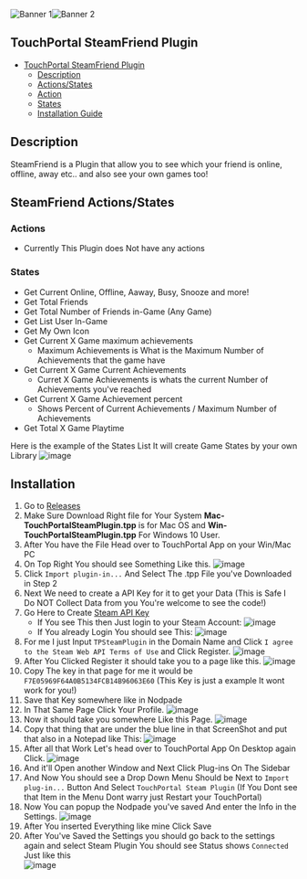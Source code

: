 ![Banner 1](https://github.com/cj2tech/TP-Steam-Friend-Plugin/blob/main/Images/Banners/SteamBanner.jpg?raw=true)![Banner 2](https://github.com/cj2tech/TP-Steam-Friend-Plugin/blob/main/Images/Banners/Steam_Friends_by_Killer_Boss.gif)

## TouchPortal SteamFriend Plugin
- [TouchPortal SteamFriend Plugin](#TouchPortal-SteamFriend-Plugin)
  - [Description](#description)
  - [Actions/States](#SteamFriend-Actions/States)
  - [Action](#Actions)
  - [States](#States)
  - [Installation Guide](#Installation)

## Description
SteamFriend is a Plugin that allow you to see which your friend is online, offline, away etc.. and also see your own games too!

## SteamFriend Actions/States
### Actions
 - Currently This Plugin does Not have any actions 

### States
 - Get Current Online, Offline, Aaway, Busy, Snooze and more!
 - Get Total Friends
 - Get Total Number of Friends in-Game (Any Game)
 - Get List User In-Game
 - Get My Own Icon
 - Get Current X Game maximum achievements
   - Maximum Achievements is What is the Maximum Number of Achievements that the game have
 - Get Current X Game Current Achievements
   - Curret X Game Achievements is whats the current Number of Achievements you've reached 
 - Get Current X Game Achievement percent
   - Shows Percent of Current Achievements / Maximum Number of Achievements
 - Get Total X Game Playtime
 
 Here is the example of the States List It will create Game States by your own Library
 ![image](https://user-images.githubusercontent.com/55416314/120901307-d61c4f80-c5ee-11eb-8e92-7b65ce5e7a95.png)
 
 ## Installation
 1. Go to <a target="_blank" href="https://github.com/KillerBOSS2019/TP-Steam-Friend-Plugin/releases" > Releases </a>
 2. Make Sure Download Right file for Your System **Mac-TouchPortalSteamPlugin.tpp** is for Mac OS and **Win-TouchPortalSteamPlugin.tpp** For Windows 10 User.
 3. After You have the File Head over to TouchPortal App on your Win/Mac PC
 4. On Top Right You should see Something Like this.
![image](https://user-images.githubusercontent.com/55416314/120901464-ee409e80-c5ef-11eb-907e-fbafd58a8c59.png)
 6. Click `Import plugin-in...` And Select The .tpp File you've Downloaded in Step 2
 7. Next We need to create a API Key for it to get your Data (This is Safe I Do NOT Collect Data from you You're welcome to see the code!)
 8. Go Here to Create [Steam API Key](https://steamcommunity.com/dev/apikey)
    - If You see This then Just login to your Steam Account:
![image](https://user-images.githubusercontent.com/55416314/120901588-cd2c7d80-c5f0-11eb-82e1-00b482a9338b.png)
    - If You already Login You should see This:
![image](https://user-images.githubusercontent.com/55416314/120901648-154ba000-c5f1-11eb-90bb-80a5e2cd0803.png)
 9. For me I just Input `TPSteamPlugin` in the Domain Name and Click `I agree to the Steam Web API Terms of Use` and Click Register.
 ![image](https://github.com/cj2tech/TP-Steam-Friend-Plugin/blob/main/Images/Install/KeyRegister.png)
 10. After You Clicked Register it should take you to a page like this.
![image](https://github.com/cj2tech/TP-Steam-Friend-Plugin/blob/main/Images/Install/SteamKey.png)
 11. Copy The key in that page for me it would be `F7E05969F64A0B5134FCB14B96063E60` (This Key is just a example It wont work for you!)
 12. Save that Key somewhere like in Nodpade
 13. In That Same Page Click Your Profile.
![image](https://github.com/cj2tech/TP-Steam-Friend-Plugin/blob/main/Images/Install/SteamProfile.png)
 14. Now it should take you somewhere Like this Page.
![image](https://user-images.githubusercontent.com/55416314/120901880-32cd3980-c5f2-11eb-8176-3fa6e8d39a9c.png)
 15. Copy that thing that are under the blue line in that ScreenShot and put that also in a Notepad like This:
![image](https://github.com/cj2tech/TP-Steam-Friend-Plugin/blob/main/Images/Install/PluginIcon.png)
 16. After all that Work Let's head over to TouchPortal App On Desktop again Click.
![image](https://github.com/cj2tech/TP-Steam-Friend-Plugin/blob/main/Images/Install/PluginSetUp.gif)
 17. And it'll Open another Window and Next Click Plug-ins On The Sidebar
 18. And Now You should see a Drop Down Menu Should be Next to `Import plug-in...` Button And Select `TouchPortal Steam Plugin` (If You Dont see that Item in the Menu Dont warry just Restart your TouchPortal)
 19. Now You can popup the Nodpade you've saved And enter the Info in the Settings.
 ![image](https://user-images.githubusercontent.com/55416314/120902077-209fcb00-c5f3-11eb-9d50-ca5e808dcbc9.png)
 20. After You inserted Everything like mine Click Save
 21. After You've Saved the Settings you should go back to the settings again and select Steam Plugin You should see Status shows `Connected` Just like this <br>![image](https://user-images.githubusercontent.com/55416314/120902132-88eeac80-c5f3-11eb-88b4-b3ac73751907.png)




